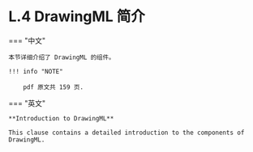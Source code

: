 # L.4 DrawingML 简介

=== "中文"

    本节详细介绍了 DrawingML 的组件。

    !!! info "NOTE"
    
        pdf 原文共 159 页.

=== "英文"

    **Introduction to DrawingML**

    This clause contains a detailed introduction to the components of DrawingML.

